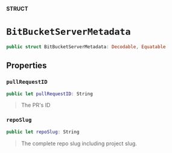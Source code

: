 **STRUCT**

# `BitBucketServerMetadata`

```swift
public struct BitBucketServerMetadata: Decodable, Equatable
```

## Properties
### `pullRequestID`

```swift
public let pullRequestID: String
```

> The PR's ID

### `repoSlug`

```swift
public let repoSlug: String
```

> The complete repo slug including project slug.
